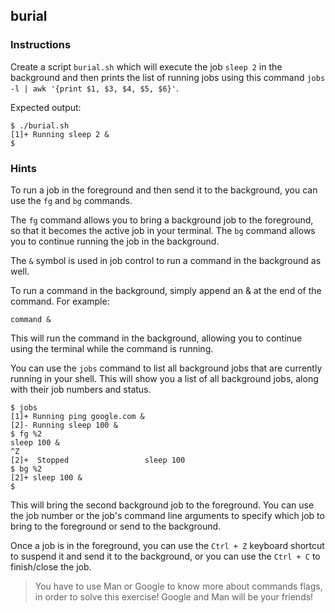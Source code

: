 ## burial

### Instructions

Create a script `burial.sh` which will execute the job `sleep 2` in the background and then prints the list of running jobs using this command `jobs -l | awk '{print $1, $3, $4, $5, $6}'`.

Expected output:

```console
$ ./burial.sh
[1]+ Running sleep 2 &
$
```

### Hints

To run a job in the foreground and then send it to the background, you can use the `fg` and `bg` commands.

The `fg` command allows you to bring a background job to the foreground, so that it becomes the active job in your terminal. The `bg` command allows you to continue running the job in the background.

The `&` symbol is used in job control to run a command in the background as well.

To run a command in the background, simply append an & at the end of the command. For example:

`command &`

This will run the command in the background, allowing you to continue using the terminal while the command is running.

You can use the `jobs` command to list all background jobs that are currently running in your shell. This will show you a list of all background jobs, along with their job numbers and status.

```console
$ jobs
[1]+ Running ping google.com &
[2]- Running sleep 100 &
$ fg %2
sleep 100 &
^Z
[2]+  Stopped                 sleep 100
$ bg %2
[2]+ sleep 100 &
$
```

This will bring the second background job to the foreground. You can use the job number or the job's command line arguments to specify which job to bring to the foreground or send to the background.

Once a job is in the foreground, you can use the `Ctrl + Z` keyboard shortcut to suspend it and send it to the background, or you can use the `Ctrl + C` to finish/close the job.

> You have to use Man or Google to know more about commands flags, in order to solve this exercise!
> Google and Man will be your friends!
